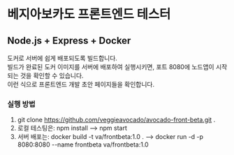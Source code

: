 # 베지아보카도 프론트엔드 테스터  

## Node.js + Express + Docker  

도커로 서버에 쉽게 배포되도록 빌드합니다.  
빌드가 완료된 도커 이미지를 서버에 배포하여 실행시키면, 포트 8080에 노드앱이 시작되는 것을 확인할 수 있습니다.  
이런 식으로 프론트엔드 개발 초안 페이지들을 확인합니다.  

### 실행 방법  

1. git clone https://github.com/veggieavocado/avocado-front-beta.git .  
2. 로컬 테스팅은: npm install --> npm start  
3. 서버 배포는: docker build -t va/frontbeta:1.0 . --> docker run -d -p 8080:8080 --name frontbeta va/frontbeta:1.0
